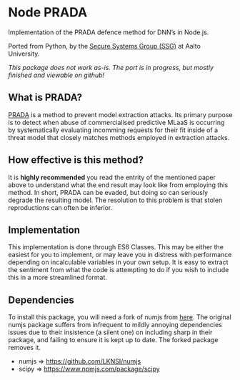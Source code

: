 # Node PRADA

Implementation of the PRADA defence method for DNN’s in Node.js.

Ported from Python, by the [Secure Systems Group (SSG)](https://ssg.aalto.fi/) at Aalto University.

*This package does not work as-is. The port is in progress, but mostly finished and viewable on github!*

## What is PRADA?

[PRADA](https://arxiv.org/pdf/1805.02628.pdf) is a method to prevent model extraction attacks. Its primary purpose is to detect when abuse of commercialised predictive MLaaS is occurring by systematically evaluating incomming requests for their fit inside of a threat model that closely matches methods employed in extraction attacks.

## How effective is this method?

It is **highly recommended** you read the entrity of the mentioned paper above to understand what the end result may look like from employing this method. In short, PRADA can be evaded, but doing so can seriously degrade the resulting model. The resolution to this problem is that stolen reproductions can often be inferior.

## Implementation

This implementation is done through ES6 Classes. This may be either the easiest for you to implement, or may leave you in distress with performance depending on incalculable variables in your own setup. It is easy to extract the sentiment from what the code is attempting to do if you wish to include this in a more streamlined format.

## Dependencies

To install this package, you will need a fork of numjs from [here](https://github.com/LKNSI/numjs). The original numjs package suffers from infrequent to mildly annoying dependencies issues due to their insistence (a silent one) on including sharp in their package, and failing to ensure it is kept up to date. The forked package removes it.

- numjs => https://github.com/LKNSI/numjs
- scipy => https://www.npmjs.com/package/scipy
